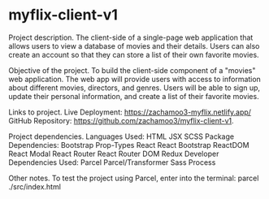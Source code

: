 # myflix-client-v1
 
Project description.
    The client-side of a single-page web application that allows users to view a database of movies and their details.  Users can also create an account so that they can store a list of their own favorite movies.

Objective of the project.
    To build the client-side component of a "movies" web application.  The web app will provide users with access to information about different movies, directors, and genres.  Users will be able to sign up, update their personal information, and create a list of their favorite movies.

Links to project.
    Live Deployment:
        https://zachamoo3-myflix.netlify.app/
    GitHub Repository:
        https://github.com/zachamoo3/myflix-client-v1.

Project dependencies.
    Languages Used:
        HTML
        JSX
        SCSS
    Package Dependencies:
        Bootstrap
        Prop-Types
        React
        React Bootstrap
        ReactDOM
        React Modal
        React Router
        React Router DOM
        Redux
    Developer Dependencies Used:
        Parcel
        Parcel/Transformer Sass
        Process

Other notes.
    To test the project using Parcel, enter into the terminal:
        parcel ./src/index.html